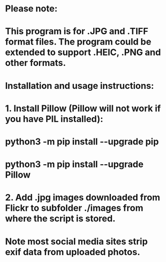 # Please note: 
# This program is for .JPG and .TIFF format files. The program could be extended to support .HEIC, .PNG and other formats.
# Installation and usage instructions:
# 1. Install Pillow (Pillow will not work if you have PIL installed):
# python3 -m pip install --upgrade pip
# python3 -m pip install --upgrade Pillow
# 2. Add .jpg images downloaded from Flickr to subfolder ./images from where the script is stored. 
# Note most social media sites strip exif data from uploaded photos.
